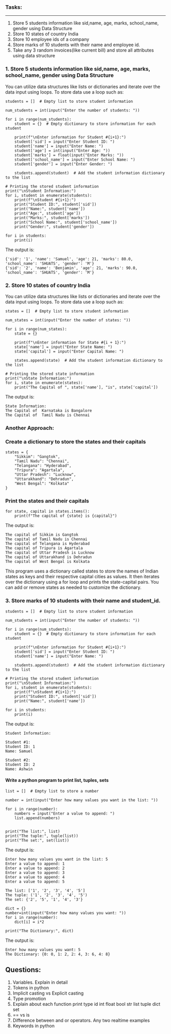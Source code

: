 ### Tasks:
-------------
1. Store 5 students information like sid,name, age, marks, school_name, gender using Data Structure
2. Store 10 states of country India 
3. Store 10 employee ids of a company 
4. Store marks of 10 students with their name and employee id.
5. Take any 3 random invoices(like current bill) and store all attributes using data structure



### 1. Store 5 students information like sid,name, age, marks, school_name, gender using Data Structure

   You can utilize data structures like lists or dictionaries and iterate over the data input using loops. To
store data use a loop such as:

```
students = []  # Empty list to store student information

num_students = int(input("Enter the number of students: "))

for i in range(num_students):
    student = {}  # Empty dictionary to store information for each student
    
    print(f"\nEnter information for Student #{i+1}:")
    student['sid'] = input("Enter Student ID: ")
    student['name'] = input("Enter Name: ")
    student['age'] = int(input("Enter Age: "))
    student['marks'] = float(input("Enter Marks: "))
    student['school_name'] = input("Enter School Name: ")
    student['gender'] = input("Enter Gender: ")
    
    students.append(student)  # Add the student information dictionary to the list

# Printing the stored student information
print("\nStudent Information:")
for i, student in enumerate(students):
    print(f"\nStudent #{i+1}:")
    print("Student ID:", student['sid'])
    print("Name:", student['name'])
    print("Age:", student['age'])
    print("Marks:", student['marks'])
    print("School Name:", student['school_name'])
    print("Gender:", student['gender'])

for i in students:
    print(i)
```

The output is:
```
{'sid': '1', 'name': 'Samuel', 'age': 21, 'marks': 80.0, 'school_name': 'SHUATS', 'gender': 'M'}
{'sid': '2', 'name': 'Benjamin', 'age': 21, 'marks': 90.0, 'school_name': 'SHUATS', 'gender': 'M'}
```

### 2. Store 10 states of country India

   You can utilize data structures like lists or dictionaries and iterate over the data input using loops. To
store data use a loop such as:

```
states = []  # Empty list to store student information

num_states = int(input("Enter the number of states: "))

for i in range(num_states):
    state = {}

    print(f"\nEnter information for State #{i + 1}:")
    state['name'] = input("Enter State Name: ")
    state['capital'] = input("Enter Capital Name: ")

    states.append(state)  # Add the student information dictionary to the list

# Printing the stored state information
print("\nState Information:")
for i, state in enumerate(states):
    print("The Capital of ", state['name'], "is", state['capital'])
```

The output is:
```
State Information:
The Capital of  Karnataka is Bangalore
The Capital of  Tamil Nadu is Chennai
```

### Another Approach:
### Create a dictionary to store the states and their capitals
```
states = {
    "Sikkim": "Gangtok",
    "Tamil Nadu": "Chennai",
    "Telangana": "Hyderabad",
    "Tripura": "Agartala",
    "Uttar Pradesh": "Lucknow",
    "Uttarakhand": "Dehradun",
    "West Bengal": "Kolkata"
}
```

### Print the states and their capitals
```
for state, capital in states.items():
    print(f"The capital of {state} is {capital}")
```

The output is:
```
The capital of Sikkim is Gangtok
The capital of Tamil Nadu is Chennai
The capital of Telangana is Hyderabad
The capital of Tripura is Agartala
The capital of Uttar Pradesh is Lucknow
The capital of Uttarakhand is Dehradun
The capital of West Bengal is Kolkata
```
This program uses a dictionary called states to store the names of Indian states as keys and their respective capital cities as values. It then iterates over the dictionary using a for loop and prints the state-capital pairs. You can add or remove states as needed to customize the dictionary.

### 3. Store marks of 10 students with their name and student_id.
```
students = []  # Empty list to store student information

num_students = int(input("Enter the number of students: "))

for i in range(num_students):
    student = {}  # Empty dictionary to store information for each student
    
    print(f"\nEnter information for Student #{i+1}:")
    student['sid'] = input("Enter Student ID: ")
    student['name'] = input("Enter Name: ")
    
    students.append(student)  # Add the student information dictionary to the list

# Printing the stored student information
print("\nStudent Information:")
for i, student in enumerate(students):
    print(f"\nStudent #{i+1}:")
    print("Student ID:", student['sid'])
    print("Name:", student['name'])

for i in students:
    print(i)
```

The output is:
```
Student Information:

Student #1:
Student ID: 1
Name: Samuel

Student #2:
Student ID: 2
Name: Ashwin
```

#### Write a python program to print list, tuples, sets
```
list = []  # Empty list to store a number

number = int(input("Enter how many values you want in the list: "))

for i in range(number):
    numbers = input("Enter a value to append: ")
    list.append(numbers)


print("The list:", list)
print("The tuple:", tuple(list))
print("The set:", set(list))
```

The output is:
```
Enter how many values you want in the list: 5
Enter a value to append: 1
Enter a value to append: 2
Enter a value to append: 3
Enter a value to append: 4
Enter a value to append: 5

The list: ['1', '2', '3', '4', '5']
The tuple: ('1', '2', '3', '4', '5')
The set: {'2', '5', '1', '4', '3'}
```

```
dict = {}
number=int(input("Enter how many values you want: "))
for i in range(number):
    dict[i] = i*2

print("The Dictionary:", dict)
```

The output is:
```
Enter how many values you want: 5
The Dictionary: {0: 0, 1: 2, 2: 4, 3: 6, 4: 8}
```

Questions:
--------------
1. Variables. Explain in detail 
2. Tokens in python 
3. Implicit casting vs Explicit casting 
4. Type promotion 
5. Explain about each function 
	print type id int float bool str list tuple dict set 
6. == vs is 
7. Difference between and or operators. Any two realtime examples 
8. Keywords in python

